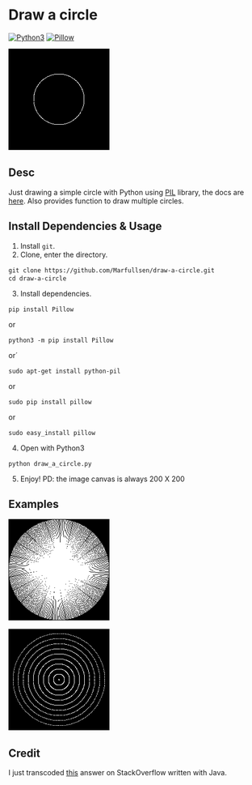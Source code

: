 # Draw a circle
[![Python3](https://img.shields.io/badge/Python-3.7-green.svg)](https://www.python.org/)
[![Pillow](https://img.shields.io/badge/Pillow-8.0.0-blue.svg)](https://pypi.org/project/Pillow/)

[![Screenshot](./screenshot-01.png)](https://github.com/Marfullsen/)

## Desc
Just drawing a simple circle with Python using [PIL](https://pypi.org/project/Pillow/) library, the docs are [here](https://pillow.readthedocs.io/en/stable/).
Also provides function to draw multiple circles.

## Install Dependencies & Usage
1. Install `git`.
2. Clone, enter the directory.
``` 
git clone https://github.com/Marfullsen/draw-a-circle.git
cd draw-a-circle
```
3. Install dependencies.
```
pip install Pillow
```
or
```
python3 -m pip install Pillow
```
or´
```
sudo apt-get install python-pil
```
or
```
sudo pip install pillow
```
or
```
sudo easy_install pillow
```
4. Open with Python3
```
python draw_a_circle.py
```
5. Enjoy!
PD: the image canvas is always 200 X 200
## Examples

[![Screenshot](./screenshot-02.png)](https://github.com/Marfullsen/)


[![Screenshot](./screenshot-03.png)](https://github.com/Marfullsen/)


## Credit
I just transcoded [this](https://stackoverflow.com/a/58629898) answer on StackOverflow written with Java.